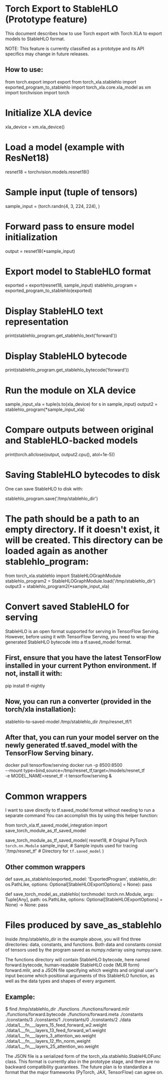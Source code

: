 # Torch Export to StableHLO (Prototype feature)
This document describes how to use Torch export with Torch XLA to export models to StableHLO format.

NOTE: This feature is currently classified as a prototype and its API specifics may change in future releases.

## How to use:


from torch.export import export
from torch_xla.stablehlo import exported_program_to_stablehlo
import torch_xla.core.xla_model as xm
import torchvision
import torch

# Initialize XLA device
xla_device = xm.xla_device()

# Load a model (example with ResNet18)
resnet18 = torchvision.models.resnet18()

# Sample input (tuple of tensors)
sample_input = (torch.randn(4, 3, 224, 224), )

# Forward pass to ensure model initialization
output = resnet18(*sample_input)

# Export model to StableHLO format
exported = export(resnet18, sample_input)
stablehlo_program = exported_program_to_stablehlo(exported)

# Display StableHLO text representation
print(stablehlo_program.get_stablehlo_text('forward'))

# Display StableHLO bytecode
print(stablehlo_program.get_stablehlo_bytecode('forward'))

# Run the module on XLA device
sample_input_xla = tuple(s.to(xla_device) for s in sample_input)
output2 = stablehlo_program(*sample_input_xla)

# Compare outputs between original and StableHLO-backed models
print(torch.allclose(output, output2.cpu(), atol=1e-5))

# Saving StableHLO bytecodes to disk
One can save StableHLO to disk with:

stablehlo_program.save('/tmp/stablehlo_dir')


# The path should be a path to an empty directory. If it doesn't exist, it will be created. This directory can be loaded again as another stablehlo_program:

from torch_xla.stablehlo import StableHLOGraphModule
stablehlo_program2 = StableHLOGraphModule.load('/tmp/stablehlo_dir')
output3 = stablehlo_program2(*sample_input_xla)

# Convert saved StableHLO for serving
StableHLO is an open format supported for serving in TensorFlow Serving. However, before using it with TensorFlow Serving, you need to wrap the generated StableHLO bytecode into a tf.saved_model format.

## First, ensure that you have the latest TensorFlow installed in your current Python environment. If not, install it with:

pip install tf-nightly

## Now, you can run a converter (provided in the torch/xla installation):

stablehlo-to-saved-model /tmp/stablehlo_dir /tmp/resnet_tf/1

## After that, you can run your model server on the newly generated tf.saved_model with the TensorFlow Serving binary.

docker pull tensorflow/serving
docker run -p 8500:8500 \
--mount type=bind,source=/tmp/resnet_tf,target=/models/resnet_tf \
-e MODEL_NAME=resnet_tf -t tensorflow/serving &


# Common wrappers
I want to save directly to tf.saved_model format without needing to run a separate command
You can accomplish this by using this helper function:

from torch_xla.tf_saved_model_integration import save_torch_module_as_tf_saved_model

save_torch_module_as_tf_saved_model(
    resnet18,  # Original PyTorch `torch.nn.Module`
    sample_input,  # Sample inputs used for tracing
    '/tmp/resnet_tf'  # Directory for `tf.saved_model`
)

## Other common wrappers
def save_as_stablehlo(exported_model: 'ExportedProgram',
                      stablehlo_dir: os.PathLike,
                      options: Optional[StableHLOExportOptions] = None):
    pass

def save_torch_model_as_stablehlo(
    torchmodel: torch.nn.Module,
    args: Tuple[Any],
    path: os.PathLike,
    options: Optional[StableHLOExportOptions] = None) -> None:
    pass


# Files produced by save_as_stablehlo
Inside /tmp/stablehlo_dir in the example above, you will find three directories: data, constants, and functions. Both data and constants consist of tensors used by the program saved as numpy.ndarray using numpy.save.

The functions directory will contain StableHLO bytecode, here named forward.bytecode, human-readable StableHLO code (MLIR form) forward.mlir, and a JSON file specifying which weights and original user's input become which positional arguments of this StableHLO function, as well as the data types and shapes of every argument.

## Example:
$ find /tmp/stablehlo_dir
./functions
./functions/forward.mlir
./functions/forward.bytecode
./functions/forward.meta
./constants
./constants/3
./constants/1
./constants/0
./constants/2
./data
./data/L__fn___layers_15_feed_forward_w2.weight
./data/L__fn___layers_13_feed_forward_w1.weight
./data/L__fn___layers_3_attention_wo.weight
./data/L__fn___layers_12_ffn_norm_weight
./data/L__fn___layers_25_attention_wo.weight


The JSON file is a serialized form of the torch_xla.stablehlo.StableHLOFunc class. This format is currently also in the prototype stage, and there are no backward compatibility guarantees. The future plan is to standardize a format that the major frameworks (PyTorch, JAX, TensorFlow) can agree on.

